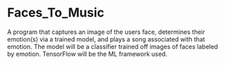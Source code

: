 # Faces_To_Music

A program that captures an image of the users face, determines their emotion(s) via a trained model, and plays a song associated with that emotion. The model will be a classifier trained off images of faces labeled by emotion. TensorFlow will be the ML framework used.
